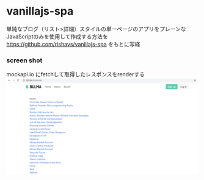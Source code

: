 # vanillajs-spa
単純なブログ（リスト>詳細）スタイルの単一ページのアプリをプレーンなJavaScriptのみを使用して作成する方法を https://github.com/rishavs/vanillajs-spa をもとに写経

### screen shot

mockapi.io にfetchして取得したレスポンスをrenderする
<img src="./screenshot.png">
